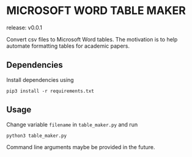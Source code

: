 # MICROSOFT WORD TABLE MAKER
release: v0.0.1

Convert csv files to Microsoft Word tables. The motivation is to help automate
formatting tables for academic papers.

## Dependencies
Install dependencies using
```
pip3 install -r requirements.txt
```

## Usage
Change variable `filename` in `table_maker.py` and run
```
python3 table_maker.py
```

Command line arguments maybe be provided in the future.
